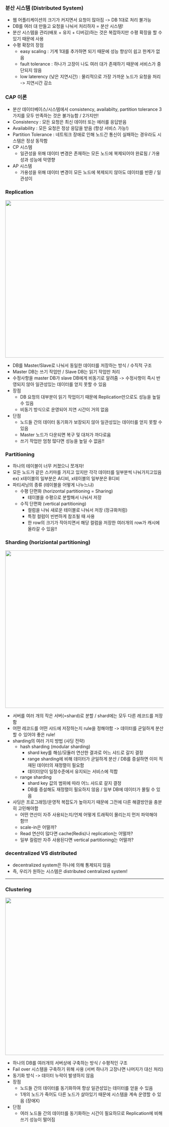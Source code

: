 ### 분산 시스템 (Distributed System)
- 웹 어플리케이션의 크기가 커지면서 요청이 많아짐 -> DB 1대로 처리 불가능
- DB를 여러 대 만들고 요청을 나눠서 처리하자 = 분산 시스템!
- 분산 시스템을 관리(배포 + 유지 + 디버깅)하는 것은 복잡하지만 수평 확장을 할 수 있기 때문에 사용
- 수평 확장의 장점
  - easy scaling : 기계 1대를 추가하면 되기 때문에 성능 향상이 쉽고 한계가 없음
  - fault tolerance : 하나가 고장이 나도 여러 대가 존재하기 때문에 서비스가 중단되지 않음
  - low laterency (낮은 지연시간) : 물리적으로 가장 가까운 노드가 요청을 처리 -> 지연시간 감소 

### CAP 이론
- 분산 데이터베이스/시스템에서 consistency, availabilty, partition tolerance 3가지를 모두 만족하는 것은 불가능함 / 2가지만!
- Consistency : 모든 요청은 최신 데이터 또는 에러를 응답받음
- Availability : 모든 요청은 정상 응답을 받음 (항상 서비스 가능!)
- Partition Tolerance : 네트워크 장애로 인해 노드간 통신이 실패하는 경우라도 시스템은 정상 동작함
- CP 시스템
  - 일관성을 위해 데이터 변경은 존재하는 모든 노드에 복제되어야 완료됨 / 가용성과 성능에 악영향 
- AP 시스템
  - 가용성을 위해 데이터 변경이 모든 노드에 복제되지 않아도 데이터를 반환 / 일관성이  


### Replication
<img src="https://user-images.githubusercontent.com/49056225/116812039-82e65580-ab87-11eb-8a35-10f56f6cfd18.png" width="600" height="500"><br>
- DB를 Master/Slave로 나눠서 동일한 데이터를 저장하는 방식 / 수직적 구조
- Master DB는 쓰기 작업만 / Slave DB는 읽기 작업만 처리
- 수정사항을 master DB가 slave DB에게 비동기로 알려줌 -> 수정사항이 즉시 반영되지 않아 일관성있는 데이터를 얻지 못할 수 있음
- 장점
  - DB 요청의 대부분이 읽기 작업이기 때문에 Replication만으로도 성능을 높일 수 있음
  - 비동기 방식으로 운영되어 지연 시간이 거의 없음
- 단점
  - 노드들 간의 데이터 동기화가 보장되지 않아 일관성있는 데이터를 얻지 못할 수 있음
  - Master 노드가 다운되면 복구 및 대처가 까다로움
  - 쓰기 작업만 엄청 많다면 성능을 높일 수 없음!!
  
### Partitioning
- 하나의 테이블이 너무 커졌으니 쪼개자!
- 모든 노드가 같은 스키마를 가지고 있지만 각각 데이터를 일부분씩 나눠가지고있음 ex) x테이블의 일부분은 A디비, x테이블의 일부분은 B디비
- 파티셔닝의 종류 (테이블을 어떻게 나누느냐)
  - 수평 단편화 (horizontal partitioning = Sharing)
    - 테이블을 수평으로 분할해서 나눠서 저장 
  - 수직 단편화 (vertical partitioning)
    - 컬럼을 나눠 새로운 테이블로 나눠서 저장 (정규화처럼)
    - 특정 컬럼이 빈번하게 참조될 때 사용
    - 한 row의 크기가 작아지면서 해당 컬럼을 저장한 여러개의 row가 캐시에 올라갈 수 있음!!

### Sharding (horiziontal partitioning)
<img src="https://user-images.githubusercontent.com/49056225/116812140-29325b00-ab88-11eb-810a-125b646e8c86.png" width="600" height="500"><br>
- 서버를 여러 개의 작은 서버(=shard)로 분할 / shard에는 모두 다른 레코드를 저장함
- 어떤 레코드를 어떤 샤드에 저장하는지 rule을 정해야함 -> 데이터를 균일하게 분산할 수 있어야 좋은 rule!
- sharding의 여러 가지 방법 (샤딩 전략)
  - hash sharding (modular sharding)
    - shard key를 해싱/모듈러 연산한 결과로 어느 샤드로 갈지 결정
    - range sharding에 비해 데이터가 균일하게 분산 / DB를 증설하면 이미 적재된 데이터의 재정렬이 필요함
    - 데이터양이 일정수준에서 유지되는 서비스에 적합
  - range sharding
    - shard key 값의 범위에 따라 어느 샤드로 갈지 결정
    - DB를 증설해도 재정렬이 필요하지 않음 / 일부 DB에 데이터가 몰릴 수 있음
- 샤딩은 프로그래밍/운영적 복잡도가 높아지기 때문에 그전에 다른 해결방안을 충분히 고민해야함
  - 어떤 연산이 자주 사용되는지/언제 어떻게 트래픽이 몰리는지 먼저 파악해야함!!! 
  - scale-in은 어떨까?
  - Read 연산이 많다면 cache(Redis)나 replication는 어떨까?
  - 일부 컬럼만 자주 사용된다면 vertical partitioning는 어떨까?

### decentralized VS distributed
- decentralized system은 하나에 의해 통제되지 않음
- 즉, 우리가 원하는 시스템은 distributed centralized system!

---
### Clustering
<img src="https://user-images.githubusercontent.com/49056225/116812592-6f88b980-ab8a-11eb-9055-a102dfa673a4.png" width="600" height="500"><br>
- 하나의 DB를 여러개의 서버상에 구축하는 방식 / 수평적인 구조
- Fail over 시스템을 구축하기 위해 사용 (서버 하나가 고장나면 나머지가 대신 처리)
- 동기화 방식 -> 데이터 누락이 발생하지 않음
- 장점 
  - 노드들 간의 데이터를 동기화하여 항상 일관성있는 데이터를 얻을 수 있음
  - 1개의 노드가 죽어도 다른 노드가 살아있기 때문에 시스템을 계속 운영할 수 있음 (장애X)
- 단점
  - 여러 노드들 간의 데이터를 동기화하는 시간이 필요하므로 Replication에 비해 쓰기 성능이 떨어짐
  
